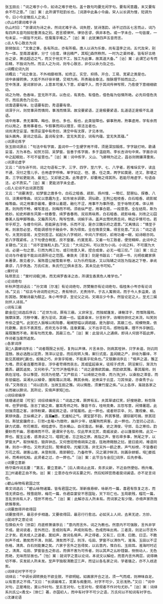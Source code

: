 <!-- { "loadSidebar": true } -->
    张玉田云：“词之难于小令，如诗之难于绝句。盖十数句均要无闲字句。要有闲意趣，末又要有余不尽之意。”［诒］案：此所谓节短韵长也。［词源中此条小令曲，宋人以长调为慢，短调为令，曰小令足徵后人之讹。］
    ○仇山村谓词难于诗
    仇山村曰：“世谓词为诗之余，然词尤难于诗。词失腔，犹诗落韵，诗不过四五七言而止，词乃有四声五音均拍轻重清浊之别。若言顺律舛，律协言谬，俱非本色。或一字未合，一句皆废，一句未妥，一阕皆不光彩。信戛戛乎难之。”［诒］案：此犹兼四声五音而言。
    ○古人专心致志为词
    郭频伽云：“文章之事，各有所出，亦有所极。唐人以诗为乐章，尚有温李之词。五代及宋，别为一体。至南渡诸家，分寸刂合度，律吕精严，其矩森然秩然。一时为之渠帅者，皆有好古绝谷之姿，萧远超迈之气，而又于他文不工，独工为此事，故其道大备。”［诒］案：此谓艺必专而后精，不独词为然。而古人之为词，则专心致志，非仅以余力及之也。
    ○词概论词九则
    词概云：“词之章法，不外相靡相荡，如奇正、实空、抑扬、开合、工易、宽紧之类是也。
    词中承接转换，大抵不外纡徐半健，交相为用。所贵融会章法，按脉理节拍而出之。
    空中荡漾，是词家妙诀，上意本可接入下意，却偏不入，而于其间传神写照，乃愈使下意栩栩欲动。
    词之为物，色香味，宜无所不具。以色论，有真色、有借色，借色每为俗情所艳。必先将借色洗尽，而后真色乃见也。
    词澹语要有味，壮语要有韵，秀语要有骨。
    词深于兴，则觉事异而情同，事浅而情深。故没要紧语，正是极要紧语，乱道语正是极不乱道语。
    词中用事，贵无事障。晦也、肤也、多也、板也，此类皆障也。僻事熟用，熟事虚用，学有余而约以用之，善用事者也。乍叙事而间以理言，得活法者也。
    词尚清空妥溜，惟须妥溜中有奇创，清空中有沈厚，才见本领。
    描头画角，是词之低品。盖词有全体，宜无失其全，词有内蕴，宜无失其蕴。”
    ○词源论炼字
    张玉田词源云：“句法中有字面，盖词中一个生硬字用不得，须是深加锻炼，字字敲打响，歌诵妥溜，方为本色。如贺方回、吴梦窗，皆善于炼字面，多于温庭筠、李长吉诗句中来。字面亦词中之起眼处，不可不留意也。”［诒］案：词中炼字，义山、飞卿稍为近之，昌谷则微嫌滞重矣。
    ○词源论虚字
    又云：“词与诗不同，词之句语有二字、三字、四字，至六字、七、八字者，若堆垛实字，读且不通，况付之雪儿乎。合用虚字呼唤。单字如正、但、甚、任之类，两字如莫是、还又、那堪之类，三字如更能消、最无、又却是之类。此等虚字，却要用之得其所。若能尽用虚字，句语自活，必不质实。”［诒］案：更能消字未全虚。
    ○后人论词不出词源范围
    又云：“词要清空，如梦窗之唐多令，白石之暗香、疏影、扬州慢、一萼红、琵琶仙、探春、八归、淡黄柳等曲。词又以意趣为主，如东坡水调歌、洞仙歌，王荆公桂枝香，白石暗香、疏影赋梅等曲。词之用事亦最难，要体认着题，融化不涩，用事不为事所使。至于咏物尤难，体认稍真，则拘而不畅，模写差远，则晦而不明。须收纵严密，用事合题，一段意思。全在结局，斯为绝妙。如史邦卿东风第一枝春雪、绮罗香春雨、双双燕咏燕，白石暗香、疏影咏梅，刘改之沁园春美人指甲脚等曲。又簸弄风月，陶写性情，词婉于诗。盖声出莺吭燕舌间，稍近乎情可也。若邻乎郑卫，与缠令何异。若能屏去浮艳，乐而不淫，是亦汉魏乐府之遗意。”又离情云：“情至于离，则哀怨必至，苟能调感怆于融会中，斯为得矣。全在情景交集，得言处意。”又云：“词之语句，太宽则容易，太空则苦涩。如起头八字相对，中间八字相对，却用功着一眼，如诗眼亦同。若八字既紧练，上下句便合稍宽，庶不窒塞。约莫宽易，又着一句工致者，便觉精粹，此词中之关键也。”又云：“词不宜强和人韵。”又云：“大词之料，可以敛为小词。小词之料，不可展为大词。必是一句之意，引而为两三句，或引他意入来，捏合成章，必无一唱三叹。”［诒］案：后之论词与作者皆不能出词源所论之范围。秦敦夫［恩复］刻是书跋云：“词源一书，元明收藏家俱未著录，故见者少。虽陈眉公秘笈载半卷，以为乐府指迷，又以陆辅之词旨为指迷之下卷，承讹袭谬，几乎佚逸。万氏红友、朱氏竹，俱未言及，其未见此书可知。”
    ○棠村词
    陆荩思云：“棠村词极艳，而无绮罗香泽之态，所谓生香真色人难学也。”
    ○论词绝句
    听秋声馆词话云：“孙文靖［尔准］有论词绝句，厉樊榭亦有论词绝句，临桂朱小岑亦有论词诗。”又云：“综古今诗词而论列之，贵有特识，尤贵持平。于古人寓微词，而于今人多溢美，适形其陋。樊榭诗最为醇正。朱小岑悖谬，至论父之词。文靖古少今多。然皆论定之人，至尤二娱则怀人诗耳。”
    ○词有三蔽
    歙金应词选后序云：“近世为词，厥有三蔽。义非宋玉，而独赋蓬发，谏榭淳于，而惟陈履舄。揣摩床第，污秽中篝，是为淫词，其蔽一也。猛直奋末，分言析字，诙嘲则俳优之末流，叫笑则市侩之盛气。此犹巴人振喉以和阳春，黾蜮怒嗌以调疏越，是为鄙词，其蔽二也。规模物类，依托歌舞，哀乐不衷其性，虑欢无与乎情。连章累篇，义不出乎花鸟，感物指事，理不外乎酬应。虽既雅而不艳，斯有句而无章。其蔽三也。”［诒］案：此皆词人之通病，即诗人何尝不蹈此弊，作词者当废然返矣。
    ○各家词序
    吴人露蝉词序云：“词者既限之长短，复拘以声律。片言未协，则病其哑钟，只字未谐，则讥同湿鼓。故必选胜以定质，荡滓以证音。而后宛转入情，案衍式度。盖闾娥之产，非绘为纂绎，不能见其娥妒嬴也，般输之巧，非渐乎矩凿，不能美乎轮奂也。”又银藤词序云：“倚声之道，雅正为难。质实者连蹇而滞音，浮华者苛缛而丧志。其或猛起奋末，徒规于虎贲，阴淫案衍，渐流为爨弄。翩其返矣，又何称乎。”又竹沪渔唱序云：“词之道情欲其幽，而韵欲其雅。摹其履舄，则病在淫哇。杂以筝琵，则流为伧楚。”又严叙云：“以绮丽之伤骨，而力洗纤，以奋励之滞音，而务惩偏宕。采湘丸以植骨，援飚蔼以流竭。腾其余绚，足焕采于云蓝，习其恒姿，亦奋秀于山绿。”又陈叙云：“词以韵流，当效玉田之雅。词以情胜，须兼竹屋之疾。”以上各序，虽就各家之长而被以腴词，其所论，实倚声家矩也。
    ○词综续编序
    钱塘诸迟菊［可宝］词综续编序云：“词选之难，厥弊有五。夫其翠谑红笑，好搜艳歌，粉怨珠啼，但罗研唱。涨志丁娘之索，塞耳秀师之呵。雅音不存，哇响竞奏。古怨写意，闲情署题。此则强须眉之客，涂饰粉黛，袭闺房之语，评骘履舄。此一弊也。或者矫宗辛、刘，蔑视秦、柳。累牍块磊，乏纵横之才，连篇■嚣，无雄知之气。谓宝瑟不韵，矜其筝琶，谓琼琚可捐，崇其冠剑。斯犹瓮牖奇士，引怒<圭黾>为鼓吹，幽并少年，结屠狗而宾客。此一弊也。乃至抗心迈古，肆力式靡。吹花嚼蕊，相炫虚华。范水模山，自诧澹远。鲜姜、史之清俊，守郊、岛之寒俭。韵要眇而不幽，思缠绵而不尽。是谓宋子名句，仅此苹末见赏，南威淑姿，必以蓬葆称微。此又一弊也。握玉尘者，惑清谈之习，唱铜者，忘正始之原。鬲指之声，訾石帚多事，煞尾之字，以梦窗太严。取快喉舌，毁弃钟吕。又何啻冠笏倚胡床之座，弦袍搀羯鼓之挝。是曰逾闲，难语同律。则亦一弊也。又吹求过刻，鹜博或夸。光耀沉落，非无天外一鹤之表，声气标榜，不皆春初万花之观。谢客山居，未登削简，南郭朝位，乃备吹竽。况之潮汐鲜流，则羼杂蚌蛎，培娄孤峙，而希树松柏。此贤者之过，亦一弊也。”［诒］案：此节当与金应词序，后先参看。
    ○词要立意新
    杨守斋作词五要：“第五，要立意新。”［后人填词止此耳，务求尖新，不近自然便俗。杨升庵、王州诸君正自不免。诒］案：立意亦在作词五要之列，然后知辨宫商者腐词谰语，亦不足言词也。
    ○碧山咏物有君国之忧
    皋文词选云：“碧山咏物诸篇，皆有君国之忧。渐新痕悬柳，咏新月一篇，喜君有恢复之志，而惜无贤臣也。残雪庭除，梅花一篇，伤君臣宴安不思国耻，天下将亡也。玉局歌残，榴花一篇，言乱世尚有人才，惜世不用也。”［诒］案：此解亦古人所未有。而词家之有少陵，亦倚声家所亟欲推尊矣。
    ○词要放得开收得回
    词要放得开，最忌步步相逢。又要收得回，最忌行行愈远。必如天上人间，去来无迹，方妙。
    ○就词字之意论词
    包慎伯大令［世臣］月底修箫谱序云：“意内而言外，词之为教也。然意内不可强致，言外非学不成。是词说者，言外而已，言成则有声，声成则有色，色成而味出焉。三者具，则足以尽言外之才矣。若夫成人之速者，莫如声，故词名倚声。声之得者，又有三，曰清、曰脆、曰涩。不脆则声不成，脆矣而不清，则腻。清矣而不涩，则浮。屯田、梦窗不以清伤气，淮海、玉田以不涩伤格，清真、白石则能兼之矣。六家于言外之旨得矣，以云意内，惟白石、玉田耳。淮海时时近之，清真、屯田、梦窗皆去之弥远，而俱不害为可传者，则以其声之幺眇铿磐，恻恻动人，无色而艳，无味而甘故也。”［怡］案：就词字之意以论词，本说文以解经，而意内言外两层，说得确切不移，实发前人所未发。至声字独取清脆涩三声，而证以各名家之词，学者循之，亦不入歧途矣。
    ○词绎论衬字不可少
    词绎云：“中调长调转换处不欲全脱，不欲明粘，如画家开合之法，须一气而成，则神味自足，以有意求之不得。”又曰：“长调最难工，芜累与痴重同，衬字不可少，又忌浅熟。”又曰：“词中对句，正是难处，莫认作衬句。至五言对句，七言对句，使观者不作对句尤妙。”［诒］案：词绎系刘氏公<甬戈>［体仁］著，亦国初人，而中有衬字不可少之语，万氏何以不知词有衬字也。
    ○沈谦论语
